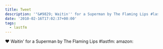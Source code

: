 ```yaml
---
title: Tweet
description: '"&#9829; Waitin'' for a Superman by The Flaming Lips #lastfm:  amazon: "'
date: '2010-02-16T17:02:37+00:00'
tags:
  - lastfm
---
```

&#9829; Waitin' for a Superman by The Flaming Lips #lastfm:  amazon: 
